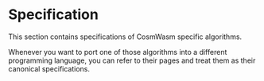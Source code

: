 # Specification

This section contains specifications of CosmWasm specific algorithms.

Whenever you want to port one of those algorithms into a different programming language,
you can refer to their pages and treat them as their canonical specifications.
